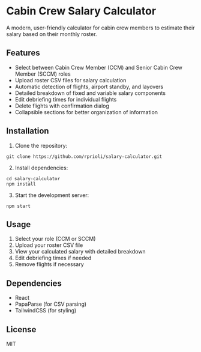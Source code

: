 # Cabin Crew Salary Calculator

A modern, user-friendly calculator for cabin crew members to estimate their salary based on their monthly roster.

## Features

- Select between Cabin Crew Member (CCM) and Senior Cabin Crew Member (SCCM) roles
- Upload roster CSV files for salary calculation
- Automatic detection of flights, airport standby, and layovers
- Detailed breakdown of fixed and variable salary components
- Edit debriefing times for individual flights
- Delete flights with confirmation dialog
- Collapsible sections for better organization of information

## Installation

1. Clone the repository:
```
git clone https://github.com/rprioli/salary-calculator.git
```

2. Install dependencies:
```
cd salary-calculator
npm install
```

3. Start the development server:
```
npm start
```

## Usage

1. Select your role (CCM or SCCM)
2. Upload your roster CSV file
3. View your calculated salary with detailed breakdown
4. Edit debriefing times if needed
5. Remove flights if necessary

## Dependencies

- React
- PapaParse (for CSV parsing)
- TailwindCSS (for styling)

## License

MIT
